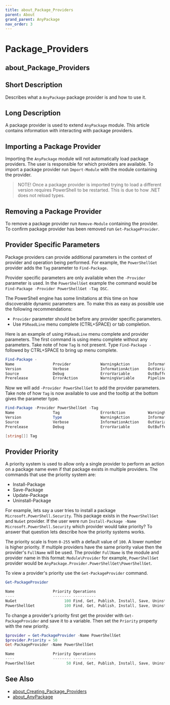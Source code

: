 ```yaml
---
title: about_Package_Providers
parent: About
grand_parent: AnyPackage
nav_order: 3
---
```


# Package_Providers

## about_Package_Providers

## Short Description

Describes what a `AnyPackage` package provider is and how to use it.

## Long Description

A package provider is used to extend `AnyPackage` module.
This article contains information with interacting with package providers.

## Importing a Package Provider

Importing the `AnyPackage` module will not automatically load package providers.
The user is responsible for which providers are available.
To import a package provider run `Import-Module` with the module containing the provider.

> NOTE! Once a package provider is imported trying to load a different version requires PowerShell to be restarted.
This is due to how .NET does not reload types.

## Removing a Package Provider

To remove a package provider run `Remove-Module` containing the provider.
To confirm package provider has been removed run `Get-PackageProvider`.

## Provider Specific Parameters

Package providers can provide additional parameters in the context of provider and operation being performed.
For example, the `PowerShellGet` provider adds the `Tag` parameter to `Find-Package`.

Provider specific parameters are only available when the `-Provider` parameter is used. In the `PowerShellGet` example the command would be `Find-Package -Provider PowerShellGet -Tag DSC`.

The PowerShell engine has some limitations at this time on how discoverable dynamic parameters are.
To make this as easy as possible use the following recommendations:

* `Provider` parameter should be before any provider specific parameters.
* Use `PSReadLine` menu complete (CTRL+SPACE) or tab completion.

Here is an example of using `PSReadLine` menu complete and provider parameters.
The first command is using menu complete without any parameters.
Take note of how `Tag` is not present.
Type `Find-Package -` followed by CTRL+SPACE to bring up menu complete.

```powershell
Find-Package -
Name                 Provider             WarningAction        InformationVariable
Version              Verbose              InformationAction    OutVariable
Source               Debug                ErrorVariable        OutBuffer
Prerelease           ErrorAction          WarningVariable      PipelineVariable
```

Now we will add `-Provider PowerShellGet` to add the provider parameters.
Take note of how `Tag` is now available to use and the tooltip at the bottom gives the parameter type.

```powershell
Find-Package -Provider PowerShellGet -Tag
Name                 Tag                  ErrorAction          WarningVariable      PipelineVariable
Version              Type                 WarningAction        InformationVariable
Source               Verbose              InformationAction    OutVariable
Prerelease           Debug                ErrorVariable        OutBuffer

[string[]] Tag
```

## Provider Priority

A priority system is used to allow only a single provider to perform an action on a package name even if that package exists in multiple providers.
The commands that use the priority system are:

* Install-Package
* Save-Package
* Update-Package
* Uninstall-Package

For example, lets say a user tries to install a package `Microsoft.PowerShell.Security`. This package exists in the `PowerShellGet` and `NuGet` provider.
If the user were run `Install-Package -Name Microsoft.PowerShell.Security` which provider would take priority? To answer that question lets describe how the priority systems works.

The priority scale is from `0-255` with a default value of `100`.
A lower number is higher priority.
If multiple providers have the same priority value then the provider's `FullName` will be used.
The provider `FullName` is the module and provider name in this format: `Module\Provider` for example, `PowerShellGet` provider would be `AnyPackage.Provider.PowerShellGet\PowerShellGet`.

To view a provider's priority use the `Get-PackageProvider` command.

```powershell
Get-PackageProvider

Name                 Priority Operations
----                 -------- ----------
NuGet                     100 Find, Get, Publish, Install, Save, Uninstall, Update, GetSource, SetSource
PowerShellGet             100 Find, Get, Publish, Install, Save, Uninstall, Update, GetSource, SetSource
```

To change a provider's priority first get the provider with `Get-PackageProvider` and save it to a variable.
Then set the `Priority` property with the new priority.

```powershell
$provider = Get-PackageProvider -Name PowerShellGet
$provider.Priority = 50
Get-PackageProvider -Name PowerShellGet

Name                 Priority Operations
----                 -------- ----------
PowerShellGet              50 Find, Get, Publish, Install, Save, Uninstall, Update, GetSource, SetSource
```

## See Also

* [about_Creating_Package_Providers](about_Creating_Package_Providers.md)
* [about_AnyPackage](about_AnyPackage.md)
